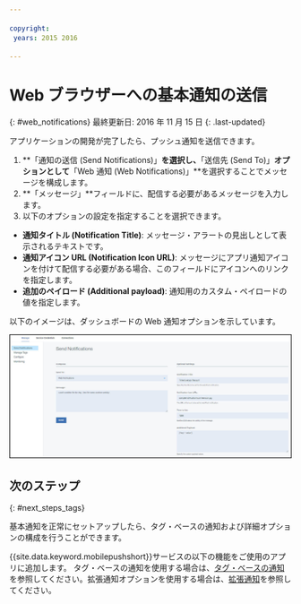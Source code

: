 ```yaml
---

copyright:
 years: 2015 2016

---
```



# Web ブラウザーへの基本通知の送信
{: #web_notifications}
最終更新日: 2016 年 11 月 15 日
{: .last-updated}

アプリケーションの開発が完了したら、プッシュ通知を送信できます。 

1. **「通知の送信 (Send Notifications)」**を選択し、**「送信先 (Send To)」**オプションとして**「Web 通知 (Web Notifications)」**を選択することでメッセージを構成します。 
2. **「メッセージ」**フィールドに、配信する必要があるメッセージを入力します。
3. 以下のオプションの設定を指定することを選択できます。
  - **通知タイトル (Notification Title)**: メッセージ・アラートの見出しとして表示されるテキストです。
  - **通知アイコン URL (Notification Icon URL)**: メッセージにアプリ通知アイコンを付けて配信する必要がある場合、このフィールドにアイコンへのリンクを指定します。
  - **追加のペイロード (Additional payload)**: 通知用のカスタム・ペイロードの値を指定します。

以下のイメージは、ダッシュボードの Web 通知オプションを示しています。

  ![「通知」画面](images/DashboardWebpush.jpg)
  
## 次のステップ
  {: #next_steps_tags}

基本通知を正常にセットアップしたら、タグ・ベースの通知および詳細オプションの構成を行うことができます。

{{site.data.keyword.mobilepushshort}}サービスの以下の機能をご使用のアプリに追加します。
  タグ・ベースの通知を使用する場合は、[タグ・ベースの通知](c_tag_basednotifications.html)を参照してください。拡張通知オプションを使用する場合は、[拡張通知](t_advance_badge_sound_payload.html)を参照してください。




